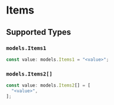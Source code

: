 # Items


## Supported Types

### `models.Items1`

```typescript
const value: models.Items1 = "<value>";
```

### `models.Items2[]`

```typescript
const value: models.Items2[] = [
  "<value>",
];
```

